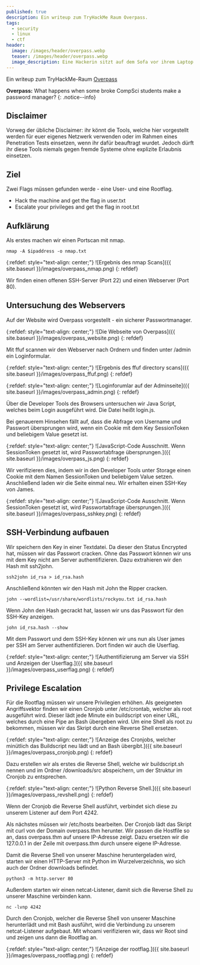 ```yaml
---
published: true
description: Ein writeup zum TryHackMe Raum Overpass.
tags:
  - security
  - linux
  - ctf
header:
  image: /images/header/overpass.webp
  teaser: /images/header/overpass.webp
  image_description: Eine Hackerin sitzt auf dem Sofa vor ihrem Laptop und löst das Overpass CTF. Im Hintergrund sieht man die Stadt bei nacht durch das große Fenster.
---
```

Ein writeup zum TryHackMe-Raum [Overpass](https://tryhackme.com/room/overpass)

**Overpass:** What happens when some broke CompSci students make a password manager?
{: .notice--info}

## Disclaimer

Vorweg der übliche Disclaimer: ihr könnt die Tools, welche hier vorgestellt werden für euer eigenes Netzwerk verwenden oder im Rahmen eines Penetration Tests einsetzen, wenn ihr dafür beauftragt wurdet. Jedoch dürft ihr diese Tools niemals gegen fremde Systeme ohne explizite Erlaubnis einsetzen.

## Ziel

Zwei Flags müssen gefunden werde - eine User- und eine Rootflag.

* Hack the machine and get the flag in user.txt 
* Escalate your privileges and get the flag in root.txt

## Aufklärung

Als erstes machen wir einen Portscan mit nmap.

`nmap -A $ipaddress -o nmap.txt`

{:refdef: style="text-align: center;"}
![Ergebnis des nmap Scans]({{ site.baseurl }}/images/overpass_nmap.png)
{: refdef}

Wir finden einen offenen SSH-Server (Port 22) und einen Webserver (Port 80).

## Untersuchung des Webservers

Auf der Website wird Overpass vorgestellt - ein sicherer Passwortmanager.

{:refdef: style="text-align: center;"}
![Die Webseite von Overpass]({{ site.baseurl }}/images/overpass_website.png)
{: refdef}

Mit ffuf scannen wir den Webserver nach Ordnern und finden unter /admin ein Loginformular.

{:refdef: style="text-align: center;"}
![Ergebnis des ffuf directory scans]({{ site.baseurl }}/images/overpass_ffuf.png)
{: refdef}

{:refdef: style="text-align: center;"}
![Loginforumlar auf der Adminseite]({{ site.baseurl }}/images/overpass_admin.png)
{: refdef}

Über die Developer Tools des Browsers untersuchen wir Java Script, welches beim Login ausgeführt wird. Die Datei heißt login.js.

Bei genauerem Hinsehen fällt auf, dass die Abfrage von Username und Passwort übersprungen wird, wenn ein Cookie mit dem Key SessionToken und beliebigem Value gesetzt ist.

{:refdef: style="text-align: center;"}
![JavaScript-Code Ausschnitt. Wenn SessionToken gesetzt ist, wird Passwortabfrage übersprungen.]({{ site.baseurl }}/images/overpass_js.png)
{: refdef}

Wir verifizieren dies, indem wir in den Developer Tools unter Storage einen Cookie mit dem Namen SessionToken und beliebigem Value setzen. Anschließend laden wir die Seite einmal neu. Wir erhalten einen SSH-Key von James.

{:refdef: style="text-align: center;"}
![JavaScript-Code Ausschnitt. Wenn SessionToken gesetzt ist, wird Passwortabfrage übersprungen.]({{ site.baseurl }}/images/overpass_sshkey.png)
{: refdef}

## SSH-Verbindung aufbauen

Wir speichern den Key in einer Textdatei. Da dieser den Status Encrypted hat, müssen wir das Passwort cracken. Ohne das Passwort können wir uns mit dem Key nicht am Server authentifizieren. Dazu extrahieren wir den Hash mit ssh2john. 

```
ssh2john id_rsa > id_rsa.hash
```

Anschließend könnten wir den Hash mit John the Ripper cracken.

```
john --wordlist=/usr/share/wordlists/rockyou.txt id_rsa.hash
```
Wenn John den Hash gecrackt hat, lassen wir uns das Passwort für den SSH-Key anzeigen.

``` 
john id_rsa.hash --show
``` 
Mit dem Passwort und dem SSH-Key können wir uns nun als User james per SSH am Server authentifizieren. Dort finden wir auch die Userflag.

{:refdef: style="text-align: center;"}
![Authentifizierung am Server via SSH und Anzeigen der Userflag.]({{ site.baseurl }}/images/overpass_userflag.png)
{: refdef}

## Privilege Escalation

Für die Rootflag müssen wir unsere Privilegien erhöhen. Als geeigneten Angriffsvektor finden wir einen Cronjob unter /etc/crontab, welcher als root ausgeführt wird. Dieser lädt jede Minute ein buildscript von einer URL, welches durch eine Pipe an Bash übergeben wird. Um eine Shell als root zu bekommen, müssen wir das Skript durch eine Reverse Shell ersetzen.

{:refdef: style="text-align: center;"}
![Anzeige des Cronjobs, welcher minütlich das Buildscript neu lädt und an Bash übergibt.]({{ site.baseurl }}/images/overpass_cronjob.png)
{: refdef}

Dazu erstellen wir als erstes die Reverse Shell, welche wir buildscript.sh nennen und im Ordner /downloads/src abspeichern, um der Struktur im Cronjob zu entsprechen.

{:refdef: style="text-align: center;"}
![Python Reverse Shell.]({{ site.baseurl }}/images/overpass_revshell.png)
{: refdef}

Wenn der Cronjob die Reverse Shell ausführt, verbindet sich diese zu unserem Listener auf dem Port 4242. 

Als nächstes müssen wir /etc/hosts bearbeiten. Der Cronjob lädt das Skript mit curl von der Domain overpass.thm herunter. Wir passen die Hostfile so an, dass overpass.thm auf unsere IP-Adresse zeigt. Dazu ersetzen wir die 127.0.0.1 in der Zeile mit overpass.thm durch unsere eigene IP-Adresse.

Damit die Reverse Shell von unserer Maschine heruntergeladen wird, starten wir einen HTTP-Server mit Python im Wurzelverzeichnis, wo sich auch der Ordner downloads befindet.
```
python3 -m http.server 80
```

Außerdem starten wir einen netcat-Listener, damit sich die Reverse Shell zu unserer Maschine verbinden kann.

```
nc -lvnp 4242
```
Durch den Cronjob, welcher die Reverse Shell von unserer Maschine herunterlädt und mit Bash ausführt, wird die Verbindung zu unserem netcat-Listener aufgebaut. 
Mit whoami verifizieren wir, dass wir Root sind und zeigen uns dann die Rootflag an.

{:refdef: style="text-align: center;"}
![Anzeige der rootflag.]({{ site.baseurl }}/images/overpass_rootflag.png)
{: refdef}





